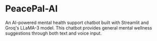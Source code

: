 # PeacePal-AI
An AI-powered mental health support chatbot built with Streamlit and Groq's LLaMA-3 model. This chatbot provides general mental wellness suggestions through both text and voice input.
